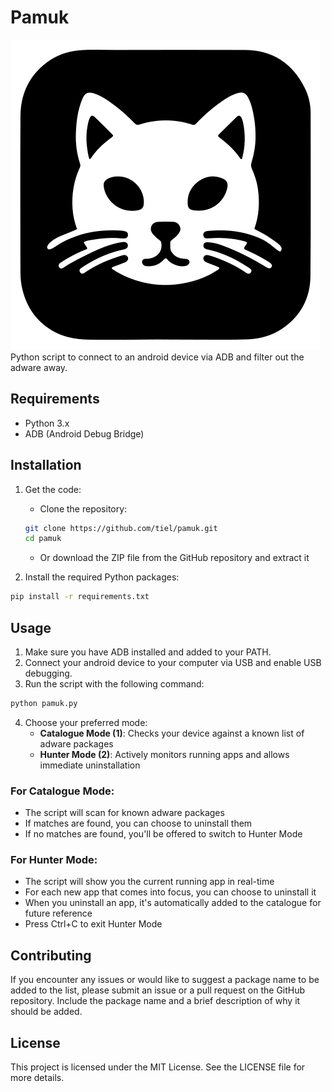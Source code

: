 # Pamuk
![Pamuk](pamuk.svg)
</br>
Python script to connect to an android device via ADB and filter out the adware away.

## Requirements
- Python 3.x
- ADB (Android Debug Bridge)

## Installation
1. Get the code:
   - Clone the repository:
   ```bash
   git clone https://github.com/tiel/pamuk.git
   cd pamuk
   ```
   - Or download the ZIP file from the GitHub repository and extract it

2. Install the required Python packages:
```bash
pip install -r requirements.txt
```

## Usage
1. Make sure you have ADB installed and added to your PATH.
2. Connect your android device to your computer via USB and enable USB debugging.
3. Run the script with the following command:
```bash
python pamuk.py
```
4. Choose your preferred mode:
   - **Catalogue Mode (1)**: Checks your device against a known list of adware packages
   - **Hunter Mode (2)**: Actively monitors running apps and allows immediate uninstallation
### For Catalogue Mode:
   - The script will scan for known adware packages
   - If matches are found, you can choose to uninstall them
   - If no matches are found, you'll be offered to switch to Hunter Mode
### For Hunter Mode:
   - The script will show you the current running app in real-time
   - For each new app that comes into focus, you can choose to uninstall it
   - When you uninstall an app, it's automatically added to the catalogue for future reference
   - Press Ctrl+C to exit Hunter Mode


## Contributing
If you encounter any issues or would like to suggest a package name to be added to the list, please submit an issue or a pull request on the GitHub repository. Include the package name and a brief description of why it should be added.

## License
This project is licensed under the MIT License. See the LICENSE file for more details.
